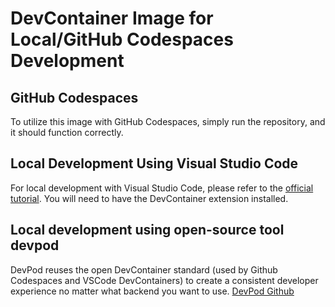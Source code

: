 # DevContainer Image for Local/GitHub Codespaces Development

## GitHub Codespaces
To utilize this image with GitHub Codespaces, simply run the repository, and it should function correctly.

## Local Development Using Visual Studio Code

For local development with Visual Studio Code, please refer to the [official tutorial](https://code.visualstudio.com/docs/devcontainers/tutorial). You will need to have the DevContainer extension installed.

## Local development using open-source tool devpod
DevPod reuses the open DevContainer standard (used by Github Codespaces and VSCode DevContainers) to create a consistent developer experience no matter what backend you want to use. [DevPod Github](https://github.com/loft-sh/devpod)
